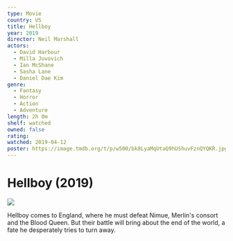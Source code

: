 ```yaml
---
type: Movie
country: US
title: Hellboy
year: 2019
director: Neil Marshall
actors:
  - David Harbour
  - Milla Jovovich
  - Ian McShane
  - Sasha Lane
  - Daniel Dae Kim
genre:
  - Fantasy
  - Horror
  - Action
  - Adventure
length: 2h 0m
shelf: watched
owned: false
rating:
watched: 2019-04-12
poster: https://image.tmdb.org/t/p/w500/bk8LyaMqUtaQ9hUShuvFznQYQKR.jpg
---
```


# Hellboy (2019)

![](https://image.tmdb.org/t/p/w500/bk8LyaMqUtaQ9hUShuvFznQYQKR.jpg)

Hellboy comes to England, where he must defeat Nimue, Merlin's consort and the Blood Queen. But their battle will bring about the end of the world, a fate he desperately tries to turn away.